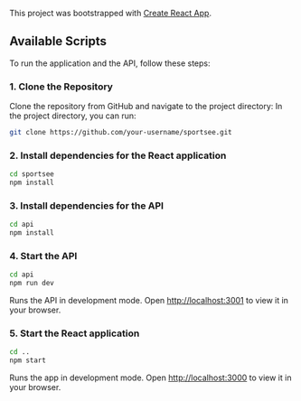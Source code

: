 This project was bootstrapped with [Create React App](https://github.com/facebook/create-react-app).

## Available Scripts

To run the application and the API, follow these steps:

### 1. Clone the Repository

Clone the repository from GitHub and navigate to the project directory:
In the project directory, you can run:

```bash
git clone https://github.com/your-username/sportsee.git
```

### 2. Install dependencies for the React application

```bash
cd sportsee
npm install
```

### 3. Install dependencies for the API

```bash
cd api
npm install
```

### 4. Start the API

```bash
cd api
npm run dev
```

Runs the API in development mode.
Open [http://localhost:3001](http://localhost:3001) to view it in your browser.

### 5. Start the React application

```bash
cd ..
npm start
```

Runs the app in development mode.
Open [http://localhost:3000](http://localhost:3000) to view it in your browser.


